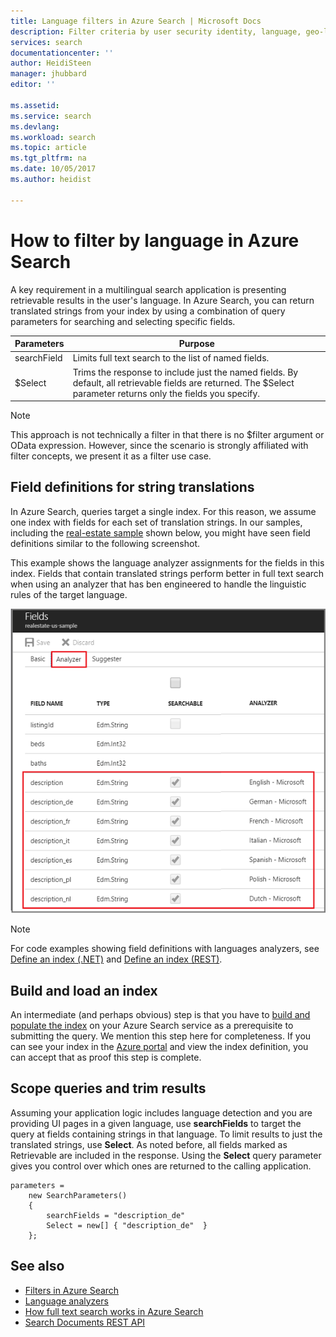 ```yaml
---
title: Language filters in Azure Search | Microsoft Docs
description: Filter criteria by user security identity, language, geo-location, or numeric values to reduce search results on queries in Azure Search, a hosted cloud search service on Microsoft Azure.
services: search
documentationcenter: ''
author: HeidiSteen
manager: jhubbard
editor: ''

ms.assetid: 
ms.service: search
ms.devlang: 
ms.workload: search
ms.topic: article
ms.tgt_pltfrm: na
ms.date: 10/05/2017
ms.author: heidist

---
```


# How to filter by language  in Azure Search 

A key requirement in a multilingual search application is presenting retrievable results in the user's language. In Azure Search, you can return translated strings from your index by using a combination of query parameters for searching and selecting specific fields.

| Parameters | Purpose |
|-----------|--------------|
| searchField | Limits full text search to the list of named fields. |
| $Select | Trims the response to include just the named fields. By default, all retrievable fields are returned. The $Select parameter returns only the fields you specify. |

> [!Note]
> This approach is not technically a filter in that there is no $filter argument or OData expression. However, since the scenario is strongly affiliated with filter concepts, we present it as a filter use case.

## Field definitions for string translations

In Azure Search, queries target a single index. For this reason, we assume one index with fields for each set of translation strings. In our samples, including the [real-estate sample](search-get-started-portal.md) shown below, you might have seen field definitions similar to the following screenshot. 

This example shows the language analyzer assignments for the fields in this index. Fields that contain translated strings perform better in full text search when using an analyzer that has ben engineered to handle the linguistic rules of the target language.

  ![](./media/search-filters/lang-fields.png)

> [!Note]
> For code examples showing field definitions with languages analyzers, see [Define an index (.NET)](https://docs.microsoft.com/azure/search/search-create-index-dotnet#define-your-azure-search-index) and [Define an index (REST)](https://docs.microsoft.com/azure/search/search-create-index-rest-api#define-your-azure-search-index-using-well-formed-json).

## Build and load an index

An intermediate (and perhaps obvious) step is that you have to [build and populate the index](https://docs.microsoft.com/azure/search/search-create-index-dotnet#create-the-index) on your Azure Search service as a prerequisite to submitting the query. We mention this step here for completeness. If you can see your index in the [Azure portal](https://portal.azure.com) and view the index definition, you can accept that as proof this step is complete.

## Scope queries and trim results

Assuming your application logic includes language detection and you are providing UI pages in a given language, use **searchFields** to target the query at fields containing strings in that language. To limit results to just the translated strings, use **Select**. As noted before, all fields marked as Retrievable are included in the response. Using the **Select** query parameter gives you control over which ones are returned to the calling application.

```charp
parameters =
    new SearchParameters()
    {
        searchFields = "description_de" 
        Select = new[] { "description_de"  }
    };
```

## See also

+ [Filters in Azure Search](search-filters.md)
+ [Language analyzers](https://docs.microsoft.com/rest/api/searchservice/language-support)
+ [How full text search works in Azure Search](search-lucene-query-architecture.md)
+ [Search Documents REST API](https://docs.microsoft.com/rest/api/searchservice/search-documents)

